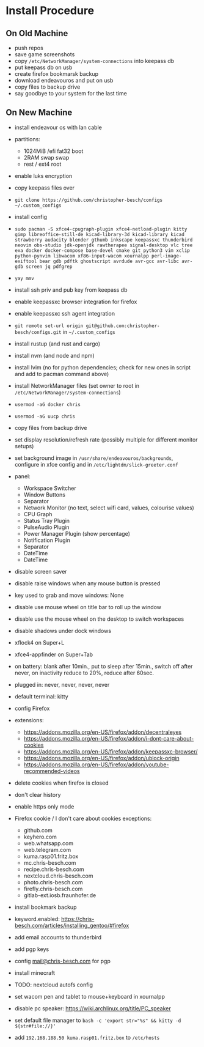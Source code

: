 # Install Procedure

## On Old Machine
- push repos
- save game screenshots
- copy `/etc/NetworkManager/system-connections` into keepass db
- put keepass db on usb
- create firefox bookmarsk backup
- download endeavouros and put on usb
- copy files to backup drive
- say goodbye to your system for the last time

## On New Machine
- install endeavour os with lan cable
- partitions:
    - 1024MiB  /efi fat32 boot
    - 2RAM      swap  swap
    - rest     /    ext4  root
- enable luks encryption

- copy keepass files over
- `git clone https://github.com/christopher-besch/configs ~/.custom_configs`
- install config
- `sudo pacman -S xfce4-cpugraph-plugin xfce4-netload-plugin kitty gimp libreoffice-still-de kicad-library-3d kicad-library kicad strawberry audacity blender gthumb inkscape keepassxc thunderbird neovim obs-studio jdk-openjdk rawtherapee signal-desktop vlc tree exa docker docker-compose base-devel cmake git python3 vim xclip python-pynvim libwacom xf86-input-wacom xournalpp perl-image-exiftool bear gdb pdftk ghostscript avrdude avr-gcc avr-libc avr-gdb screen jq pdfgrep`
- `yay mmv`

- install ssh priv and pub key from keepass db
- enable keepassxc browser integration for firefox
- enable keepassxc ssh agent integration
- `git remote set-url origin git@github.com:christopher-besch/configs.git` in `~/.custom_configs`

- install rustup (and rust and cargo)
- install nvm (and node and npm)
- install lvim (no for python dependencies; check for new ones in script and add to pacman command above)
- install NetworkManager files (set owner to root in `/etc/NetworkManager/system-connections`)
- `usermod -aG docker chris`
- `usermod -aG uucp chris`
- copy files from backup drive
- set display resolution/refresh rate (possibly multiple for different monitor setups)
- set background image in `/usr/share/endeavouros/backgrounds`, configure in xfce config and in `/etc/lightdm/slick-greeter.conf`
- panel:
    - Workspace Switcher
    - Window Buttons
    - Separator
    - Network Monitor (no text, select wifi card, values, colourise values)
    - CPU Graph
    - Status Tray Plugin
    - PulseAudio Plugin
    - Power Manager Plugin (show percentage)
    - Notification Plugin
    - Separator
    - DateTime
    - DateTime
- disable screen saver
- disable raise windows when any mouse button is pressed
- key used to grab and move windows: None
- disable use mouse wheel on title bar to roll up the window
- disable use the mouse wheel on the desktop to switch workspaces
- disable shadows under dock windows
- xflock4 on Super+L
- xfce4-appfinder on Super+Tab
- on battery: blank after 10min., put to sleep after 15min., switch off after never, on inactivity reduce to 20%, reduce after 60sec.
- plugged in: never, never, never, never
- default terminal: kitty

- config Firefox
- extensions:
    - https://addons.mozilla.org/en-US/firefox/addon/decentraleyes
    - https://addons.mozilla.org/en-US/firefox/addon/i-dont-care-about-cookies
    - https://addons.mozilla.org/en-US/firefox/addon/keepassxc-browser/
    - https://addons.mozilla.org/en-US/firefox/addon/ublock-origin
    - https://addons.mozilla.org/en-US/firefox/addon/youtube-recommended-videos
- delete cookies when firefox is closed
- don't clear history
- enable https only mode
- Firefox cookie / I don't care about cookies exceptions:
    - github.com
    - keyhero.com
    - web.whatsapp.com
    - web.telegram.com
    - kuma.rasp01.fritz.box
    - mc.chris-besch.com
    - recipe.chris-besch.com
    - nextcloud.chris-besch.com
    - photo.chris-besch.com
    - firefly.chris-besch.com
    - gitlab-ext.iosb.fraunhofer.de
- install bookmark backup
- keyword.enabled: https://chris-besch.com/articles/installing_gentoo/#firefox

- add email accounts to thunderbird
- add pgp keys
- config mail@chris-besch.com for pgp

- install minecraft

- TODO: nextcloud autofs config

- set wacom pen and tablet to mouse+keyboard in xournalpp
- disable pc speaker: https://wiki.archlinux.org/title/PC_speaker

- set default file manager to `bash -c 'export str="%s" && kitty -d ${str#file://}'`
- add `192.168.188.50 kuma.rasp01.fritz.box` to `/etc/hosts`
